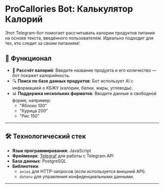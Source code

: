 # ProCallories Bot: Калькулятор Калорий

Этот Telegram-бот помогает рассчитывать калории продуктов питания на основе текста, введённого пользователем. Идеально подходит для тех, кто следит за своим питанием!

## 🚀 Функционал

- 🥗 **Рассчёт калорий**: Введите название продукта и его количество — бот покажет калорийность.
- 🔍 **Поиск по базе данных продуктов**: Бот использует AI с информацией о КБЖУ (калории, белки, жиры, углеводы).
- 📊 **Поддержка нескольких форматов**: Вводите данные в свободной форме, например:
  - "Яблоко 100"
  - "Курица 200"
  - "Рис 150"

---

## 🛠️ Технологический стек

- **Язык программирования**: JavaScript
- **Фреймворк**: [Telegraf](https://github.com/telegraf/telegraf) для работы с Telegram API
- **База данных**: PostgreSQL
- **Библиотеки**: 
  - `axios` для HTTP-запросов (если используется внешний API).
  - `dotenv` для управления конфиденциальными данными.

---

